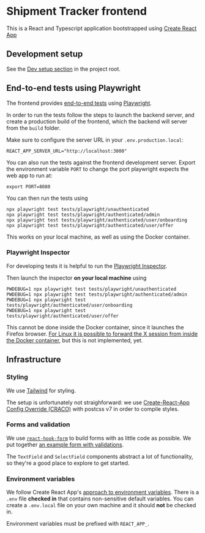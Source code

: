 # Shipment Tracker frontend

This is a React and Typescript application bootstrapped using [Create React App](https://create-react-app.dev/)

## Development setup

See the [Dev setup section](../README.md#dev-setup) in the project root.

## End-to-end tests using Playwright

The frontend provides [end-to-end tests](./tests/playwright) using [Playwright](https://playwright.dev/).

In order to run the tests follow the steps to launch the backend server, and create a production build of the frontend, which the backend will server from the `build` folder.

Make sure to configure the server URL in your `.env.production.local`:

    REACT_APP_SERVER_URL="http://localhost:3000"

You can also run the tests against the frontend development server. Export the environment variable `PORT` to change the port playwright expects the web app to run at:

    export PORT=8080

You can then run the tests using

    npx playwright test tests/playwright/unauthenticated
    npx playwright test tests/playwright/authenticated/admin
    npx playwright test tests/playwright/authenticated/user/onboarding
    npx playwright test tests/playwright/authenticated/user/offer

This works on your local machine, as well as using the Docker container.

### Playwright Inspector

For developing tests it is helpful to run the [Playwright Inspector](https://playwright.dev/docs/inspector).

Then launch the inspector **on your local machine** using

    PWDEBUG=1 npx playwright test tests/playwright/unauthenticated
    PWDEBUG=1 npx playwright test tests/playwright/authenticated/admin
    PWDEBUG=1 npx playwright test tests/playwright/authenticated/user/onboarding
    PWDEBUG=1 npx playwright test tests/playwright/authenticated/user/offer

This cannot be done inside the Docker container, since it launches the Firefox browser.
[For Linux it is possible to forward the X session from inside the Docker container](https://www.geeksforgeeks.org/running-gui-applications-on-docker-in-linux/), but this is not implemented, yet.

## Infrastructure

### Styling

We use [Tailwind](https://tailwindcss.com/) for styling.

The setup is unfortunately not straighforward: we use [Create-React-App Config Override (CRACO)](https://github.com/gsoft-inc/craco) with postcss v7 in order to compile styles.

### Forms and validation

We use [`react-hook-form`](https://react-hook-form.com/) to build forms with as little code as possible. We put together [an example form with validations](/frontend/src/pages/demo/FormValidationDemo.tsx).

The `TextField` and `SelectField` components abstract a lot of functionality, so they're a good place to explore to get started.

### Environment variables

We follow Create React App's [approach to environment variables](https://create-react-app.dev/docs/adding-custom-environment-variables/#adding-development-environment-variables-in-env). There is a `.env` file **checked in** that contains non-sensitive default variables. You can create a `.env.local` file on your own machine and it should **not** be checked in.

Environment variables must be prefixed with `REACT_APP_`.
